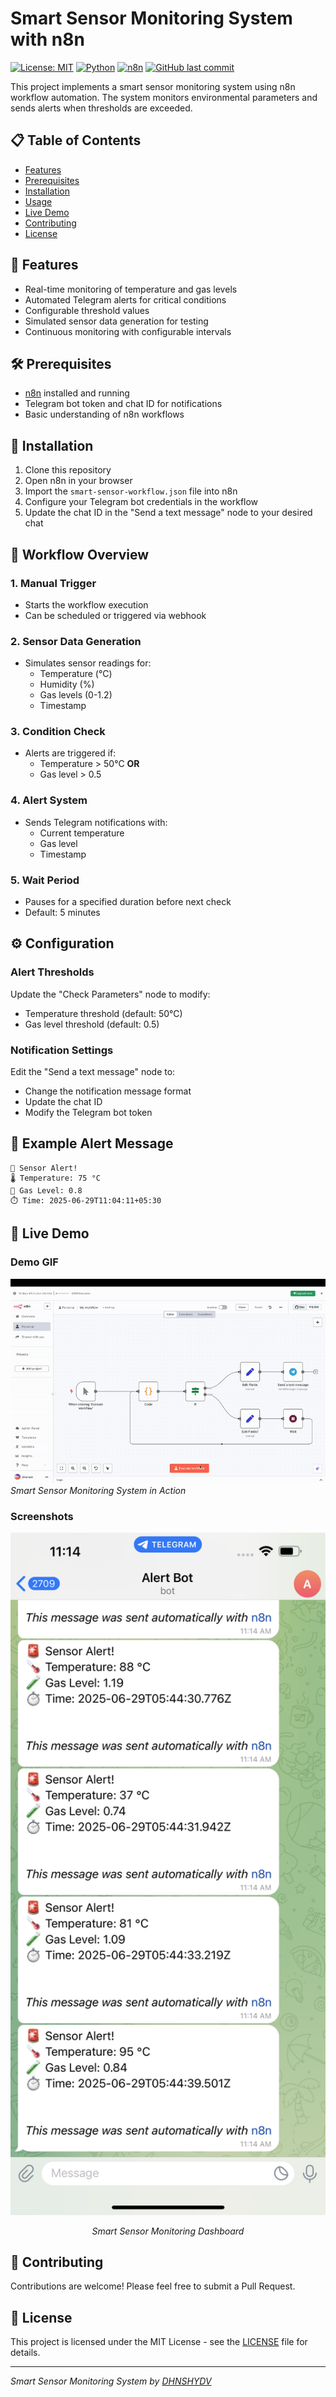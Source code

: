 # Smart Sensor Monitoring System with n8n

[![License: MIT](https://img.shields.io/badge/License-MIT-yellow.svg)](https://opensource.org/licenses/MIT)
[![Python](https://img.shields.io/badge/Python-3.7%2B-blue.svg)](https://www.python.org/)
[![n8n](https://img.shields.io/badge/n8n-%23000000.svg?logo=n8n&logoColor=white)](https://n8n.io/)
[![GitHub last commit](https://img.shields.io/github/last-commit/DHNSHYDV/smart-sensor-monitoring)](https://github.com/DHNSHYDV/smart-sensor-monitoring/commits/main)

This project implements a smart sensor monitoring system using n8n workflow automation. The system monitors environmental parameters and sends alerts when thresholds are exceeded.

## 📋 Table of Contents

- [Features](#-features)
- [Prerequisites](#-prerequisites)
- [Installation](#-installation)
- [Usage](#-usage)
- [Live Demo](#-live-demo)
- [Contributing](#-contributing)
- [License](#-license)

## 🌟 Features

- Real-time monitoring of temperature and gas levels
- Automated Telegram alerts for critical conditions
- Configurable threshold values
- Simulated sensor data generation for testing
- Continuous monitoring with configurable intervals

## 🛠️ Prerequisites

- [n8n](https://n8n.io/) installed and running
- Telegram bot token and chat ID for notifications
- Basic understanding of n8n workflows

## 🚀 Installation

1. Clone this repository
2. Open n8n in your browser
3. Import the `smart-sensor-workflow.json` file into n8n
4. Configure your Telegram bot credentials in the workflow
5. Update the chat ID in the "Send a text message" node to your desired chat

## 🔧 Workflow Overview

### 1. Manual Trigger
- Starts the workflow execution
- Can be scheduled or triggered via webhook

### 2. Sensor Data Generation
- Simulates sensor readings for:
  - Temperature (°C)
  - Humidity (%)
  - Gas levels (0-1.2)
  - Timestamp

### 3. Condition Check
- Alerts are triggered if:
  - Temperature > 50°C **OR**
  - Gas level > 0.5

### 4. Alert System
- Sends Telegram notifications with:
  - Current temperature
  - Gas level
  - Timestamp

### 5. Wait Period
- Pauses for a specified duration before next check
- Default: 5 minutes

## ⚙️ Configuration

### Alert Thresholds
Update the "Check Parameters" node to modify:
- Temperature threshold (default: 50°C)
- Gas level threshold (default: 0.5)

### Notification Settings
Edit the "Send a text message" node to:
- Change the notification message format
- Update the chat ID
- Modify the Telegram bot token

## 📝 Example Alert Message
```
🚨 Sensor Alert!
🌡️ Temperature: 75 °C
🧪 Gas Level: 0.8
⏱️ Time: 2025-06-29T11:04:11+05:30
```

## 🎥 Live Demo

### Demo GIF

![Smart Sensor Monitoring Demo](assets/ScreenRecording2025-06-29at11.14.17AM-ezgif.com-video-to-gif-converter.gif)
*Smart Sensor Monitoring System in Action*

### Screenshots

<div align="center">
  <img src="assets/screenshots/IMG_3022.PNG" alt="Dashboard Preview" width="600"/>
  <p><em>Smart Sensor Monitoring Dashboard</em></p>
</div>

## 🤝 Contributing
Contributions are welcome! Please feel free to submit a Pull Request.

## 📄 License
This project is licensed under the MIT License - see the [LICENSE](LICENSE) file for details.

---

*Smart Sensor Monitoring System by [DHNSHYDV](https://github.com/DHNSHYDV)*
